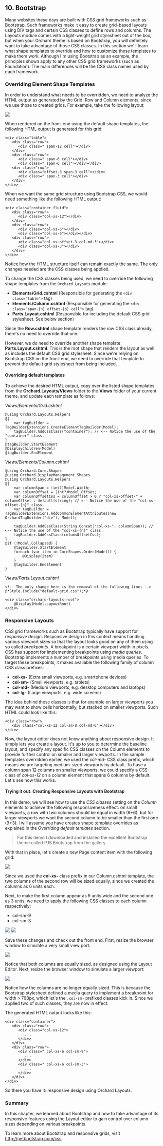 ## 10. Bootstrap
Many websites these days are built with CSS grid frameworks such as Bootstrap. Such frameworks make it easy to create grid-based layouts using DIV tags and certain CSS classes to define rows and columns. The Layouts module comes with a light-weight grid stylesheet out of the box, but when your Orchard theme is based on Bootstrap, you will definitely want to take advantage of those CSS classes. In this section we'll learn what shape templates to override and how to customize those templates to make them work. Although I'm using Bootstrap as an example, the principles shown apply to any other CSS grid frameworks (such as Foundation). The main differences will be the CSS class names used by each framework.

### Overriding Element Shape Templates
In order to understand what needs to be overridden, we need to analyze the HTML output as generated by the Grid, Row and Column elements, since we use those to created grids. For example, take the following layout:

![](./figures/fig-74-grid-design.png)

When rendered on the front-end using the default shape templates, the following HTML output is generated for this grid:

```
<div class="table">
   <div class="row">
      <div class=" span-12 cell"></div>
   </div>
   <div class="row">
      <div class=" span-6 cell"></div>
      <div class=" span-6 cell"></div></div>
   <div class="row">
      <div class="offset-3 span-3 cell"></div>
      <div class=" span-3 cell"></div>
   </div>
</div>
```

When we want the same grid structure using Bootstrap CSS, we would need something like the following HTML output:

```
<div class="container-fluid">
   <div class="row">
      <div class="col-xs-12"></div>
   </div>
   <div class="row">
      <div class="col-xs-6"></div>
      <div class="col-xs-6"></div></div>
   <div class="row">
      <div class="col-xs-offset-3 col-md-3"></div>
      <div class="col-xs-3"></div>
   </div>
</div>
```

Notice how the HTML structure itself can remain exactly the same. The only changes needed are the CSS classes being applied.

To change the CSS classes being used, we need to override the following shape templates from the `Orchard.Layouts` module:

- **Elements/Grid.cshtml** (Responsible for generating the `<div class="table">` tag)
- **Elements/Column.cshtml** (Responsible for generating the `<div class="span-{n} offset-{o} cell">` tag)
- **Parts.Layout.cshtml** (Responsible for including the default CSS grid stylesheet. See below section)

Since the **Row.cshtml** shape template renders the *row* CSS class already, there's no need to override that one.

However, we do need to override another shape template: **Parts.Layout.cshtml**. This is the root shape that renders the layout as well as includes the default CSS grid stylesheet. Since we're relying on Bootstrap CSS on the front-end, we need to override that template to prevent the default grid stylesheet from being included.

#### Overriding default templates
To achieve the desired HTML output, copy over the listed shape templates from the **Orchard.Layouts/Views** folder to the **Views** folder of your current theme. and update each template as follows:

*Views/Elements/Grid.cshtml*
```
@using Orchard.Layouts.Helpers
@{
    var tagBuilder = TagBuilderExtensions.CreateElementTagBuilder(Model);
    tagBuilder.AddCssClass("container"); // <-- Notice the use of the "container" class.
}
@tagBuilder.StartElement
@DisplayChildren(Model)
@tagBuilder.EndElement
```

*Views/Elements/Column.cshtml*
```
@using Orchard.Core.Shapes
@using Orchard.DisplayManagement.Shapes
@using Orchard.Layouts.Helpers
@{
    var columnSpan = (int?)Model.Width;
    var columnOffset = (int?)Model.Offset;
    var columnOffsetCss = columnOffset > 0 ? "col-xs-offset-" + columnOffset : default(string); // <-- Notice the use of the "col-xs-offset-{n}" class.
    var tagBuilder = TagBuilderExtensions.AddCommonElementAttributes(new OrchardTagBuilder("div"), Model);

    tagBuilder.AddCssClass(String.Concat("col-xs-", columnSpan)); // <-- Notice the use of the "col-xs-{n}" class.
    tagBuilder.AddCssClass(columnOffsetCss);
}
@if (!Model.Collapsed) {
    @tagBuilder.StartElement
    foreach (var item in CoreShapes.Order(Model)) {
        @Display(item)
    }
    @tagBuilder.EndElement
}
```

*Views/Parts.Layout.cshtml*
```
<!-- The only change here is the removal of the following line: -->
@*Style.Include("default-grid.css");*@

<div class="orchard-layouts-root">
    @Display(Model.LayoutRoot)
</div>
```

### Responsive Layouts
CSS grid frameworks such as Bootstrap typically have support for *responsive design*. Responsive design in this context means handling various viewport sizes so that the layout looks good on any of them using so called *breakpoints*. A breakpoint is a certain viewport width in pixels. CSS has support for implementing breakpoints using *media queries*. Bootstrap implements a number of breakpoints using media queries. To target these breakpoints, it makes available the following family of column CSS class prefixes:

- **col-xs-** (Extra small viewports, e.g. smartphone devices)
- **col-sm-** (Small viewports, e.g. tablets)
- **col-md-** (Medium viewports, e.g. desktop computers and laptops)
- **col-lg-** (Large viewports, e.g. wide screens)

The idea behind these classes is that for example on larger viewports you may want to show cells horizontally, but stacked on smaller viewports. Such HTML could look like this:

```
<div class="row">
   <div class="col-xs-12 col-sm-8 col-md-6"></div>
</div>
```

Now, the layout editor does not know anything about responsive design. It simply lets you create a layout. It's up to you to determine the baseline layout, and specify any specific CSS classes on the Column elements to provide further control on smaller and larger viewports. In the sample templates overridden earlier, we used the *col-md-* CSS class prefix, which means we are targeting medium-sized viewports by default. To have a column span 12 columns on smaller viewports, we could specify a CSS class of *col-xs-12* on a column element that spans 6 columns by default. Let's see how this works.

#### Trying it out: Creating Responsive Layouts with Bootstrap ####
In this demo, we will see how to use the *CSS classes* setting on the *Column* elements to achieve the following responsiveness effect: on small viewports, a row with two columns should be equal in width (6+6), but for larger viewports we want the second column to be smaller than the first one (9+3). I will assume you have creates shape template overrides as explained in the *Overriding default temlates* section.

> For this demo I downloaded and installed the excellent Bootstrap theme called PJS.Bootstrap from the gallery.

With that in place, let's create a new Page content item with the following grid:

![](./figures/fig-75-responsive-layout-design.png)

Since we used the **col-xs-** class prefix in our Column.cshtml template, the two columns of the second row will be sized equally, since we created the columns as 6 units each.

Next, to make the first column appear as 9 units wide and the second one as 3 units, we need to apply the following CSS classes to each column respectively:

- col-sm-9
- col-sm-3

![](./figures/fig-76-column1.png)
![](./figures/fig-77-column2.png)


Save these changes and check out the front end.
First, resize the browser window to simulate a very small view port:

![](./figures/fig-78-viewport-xs.png)

Notice that both columns are equally sized, as designed using the Layout Editor.
Next, resize the browser window to simulate a larger viewport:

![](./figures/fig-79-viewport-sm.png)

Notice how the columns are no longer equally sized. This is because the Bootstrap stylesheet defined a media query to implement a breakpoint for width > 768px, which let's the `.col-sm-` prefixed classes kick in. Since we applied two of such classes, they are now in effect.

The generated HTML output looks like this:

```
<div class="container">
   <div class="row">
      <div class="col-xs-12">
         ...
      </div>
   </div>
   <div class="row">
      <div class=" col-xs-6 col-sm-9">
         ...
      </div>
      <div class=" col-xs-6 col-sm-3">
         ...
      </div>
   </div>
</div>
```

So there you have it: responsive design using Orchard Layouts.

### Summary
In this chapter, we learned about Bootstrap and how to take advantage of its responsive features using the Layout editor to gain control over column sizes depending on various breakpoints.

To learn more about Bootstrap and responsive grids, visit http://getbootstrap.com/css.   